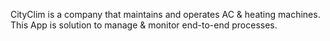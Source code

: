 CityClim is a company that maintains and operates AC & heating machines.
This App is solution to manage & monitor end-to-end processes.
